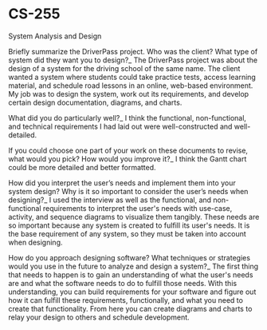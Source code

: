 # CS-255
System Analysis and Design 

Briefly summarize the DriverPass project. Who was the client? What type of system did they want you to design?_
  The DriverPass project was about the design of a system for the driving school of the same name. The client wanted a system where students could take practice tests, access learning material, and schedule road lessons in an online, web-based environment. My job was to design the system, work out its requirements, and develop certain design documentation, diagrams, and charts.

What did you do particularly well?_
  I think the functional, non-functional, and technical requirements I had laid out were well-constructed and well-detailed.

If you could choose one part of your work on these documents to revise, what would you pick? How would you improve it?_
  I think the Gantt chart could be more detailed and better formatted. 

How did you interpret the user’s needs and implement them into your system design? Why is it so important to consider the user’s needs when designing?_
  I used the interview as well as the functional, and non-functional requirements to interpret the user's needs with use-case, activity, and sequence diagrams to visualize them tangibly. These needs are so important because any system is created to fulfill its user's needs. It is the base requirement of any system, so they must be taken into account when designing.

How do you approach designing software? What techniques or strategies would you use in the future to analyze and design a system?_
  The first thing that needs to happen is to gain an understanding of what the user's needs are and what the software needs to do to fulfill those needs. With this understanding, you can build requirements for your software and figure out how it can fulfill these requirements, functionally, and what you need to create that functionality. From here you can create diagrams and charts to relay your design to others and schedule development.  
